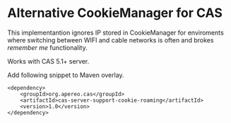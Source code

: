 # Alternative CookieManager for CAS

This implementantion ignores IP stored in CookieManager for enviroments where switching between
WIFI and cable networks is often and brokes *remember me* functionality.

Works with CAS 5.1+ server.

Add following snippet to Maven overlay.

    <dependency>
        <groupId>org.apereo.cas</groupId>
        <artifactId>cas-server-support-cookie-roaming</artifactId>
        <version>1.0</version>
    </dependency>

